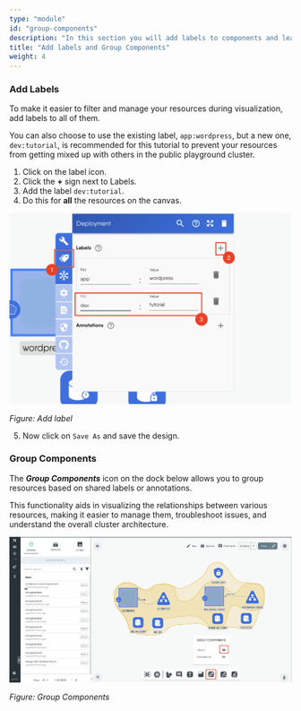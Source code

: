 ```yaml
---
type: "module"
id: "group-components"
description: "In this section you will add labels to components and learn how to group them."
title: "Add labels and Group Components"
weight: 4
---
```


### Add Labels

To make it easier to filter and manage your resources during visualization, add labels to all of them.

You can also choose to use the existing label, `app:wordpress`, but a new one, `dev:tutorial`, is recommended for this tutorial to prevent your resources from getting mixed up with others in the public playground cluster.

1. Click on the label icon.
2. Click the **+** sign next to Labels.
3. Add the label `dev:tutorial`.
4. Do this for **all** the resources on the canvas.

![wp14](wp14.png)

_Figure: Add label_

5. Now click on `Save As` and save the design.

### Group Components

The _**Group Components**_ icon on the dock below allows you to group resources based on shared labels or annotations.

This functionality aids in visualizing the relationships between various resources, making it easier to manage them, troubleshoot issues, and understand the overall cluster architecture.

![wp21](wp21.png)

_Figure: Group Components_
